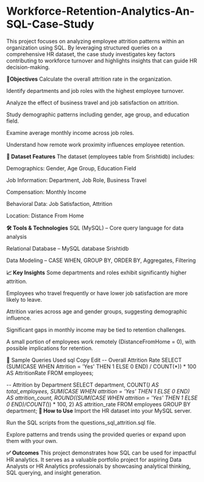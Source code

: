 # Workforce-Retention-Analytics-An-SQL-Case-Study
This project focuses on analyzing employee attrition patterns within an organization using SQL. By leveraging structured queries on a comprehensive HR dataset, the case study investigates key factors contributing to workforce turnover and highlights insights that can guide HR decision-making.

**🎯Objectives**
Calculate the overall attrition rate in the organization.

Identify departments and job roles with the highest employee turnover.

Analyze the effect of business travel and job satisfaction on attrition.

Study demographic patterns including gender, age group, and education field.

Examine average monthly income across job roles.

Understand how remote work proximity influences employee retention.

**🧩 Dataset Features**
The dataset (employees table from Srishtidb) includes:

Demographics: Gender, Age Group, Education Field

Job Information: Department, Job Role, Business Travel

Compensation: Monthly Income

Behavioral Data: Job Satisfaction, Attrition

Location: Distance From Home

**🛠️ Tools & Technologies**
SQL (MySQL) – Core query language for data analysis

Relational Database – MySQL database Srishtidb

Data Modeling – CASE WHEN, GROUP BY, ORDER BY, Aggregates, Filtering

**📈 Key Insights**
Some departments and roles exhibit significantly higher attrition.

Employees who travel frequently or have lower job satisfaction are more likely to leave.

Attrition varies across age and gender groups, suggesting demographic influence.

Significant gaps in monthly income may be tied to retention challenges.

A small portion of employees work remotely (DistanceFromHome = 0), with possible implications for retention.

📌 Sample Queries Used
sql
Copy
Edit
-- Overall Attrition Rate
SELECT 
  (SUM(CASE WHEN Attrition = 'Yes' THEN 1 ELSE 0 END) / COUNT(*)) * 100 AS AttritionRate 
FROM employees;

-- Attrition by Department
SELECT department, 
       COUNT(*) AS total_employees,
       SUM(CASE WHEN attrition = 'Yes' THEN 1 ELSE 0 END) AS attrition_count,
       ROUND((SUM(CASE WHEN attrition = 'Yes' THEN 1 ELSE 0 END)/COUNT(*)) * 100, 2) AS attrition_rate 
FROM employees 
GROUP BY department;
**📂 How to Use**
Import the HR dataset into your MySQL server.

Run the SQL scripts from the questions_sql_attrition.sql file.

Explore patterns and trends using the provided queries or expand upon them with your own.

**✅ Outcomes**
This project demonstrates how SQL can be used for impactful HR analytics. It serves as a valuable portfolio project for aspiring Data Analysts or HR Analytics professionals by showcasing analytical thinking, SQL querying, and insight generation.


